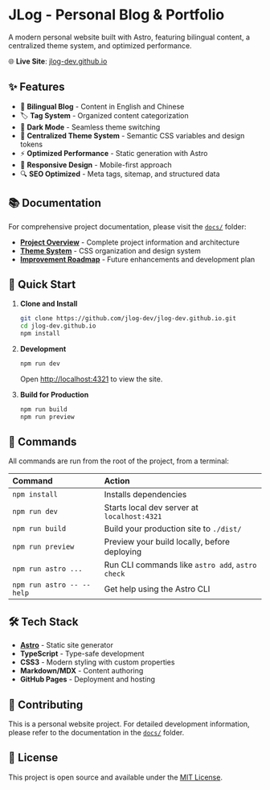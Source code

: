 # JLog - Personal Blog & Portfolio

A modern personal website built with Astro, featuring bilingual content, a centralized theme system, and optimized performance.

🌐 **Live Site**: [jlog-dev.github.io](https://jlog-dev.github.io)

## ✨ Features

- 📝 **Bilingual Blog** - Content in English and Chinese
- 🏷️ **Tag System** - Organized content categorization
- 🌙 **Dark Mode** - Seamless theme switching
- 🎨 **Centralized Theme System** - Semantic CSS variables and design tokens
- ⚡ **Optimized Performance** - Static generation with Astro
- 📱 **Responsive Design** - Mobile-first approach
- 🔍 **SEO Optimized** - Meta tags, sitemap, and structured data

## 📚 Documentation

For comprehensive project documentation, please visit the [`docs/`](./docs/) folder:

- **[Project Overview](./docs/PROJECT_INFO.md)** - Complete project information and architecture
- **[Theme System](./docs/THEME_ORGANIZATION.md)** - CSS organization and design system
- **[Improvement Roadmap](./docs/WEBSITE_IMPROVEMENTS.md)** - Future enhancements and development plan

## 🚀 Quick Start

1. **Clone and Install**
   ```bash
   git clone https://github.com/jlog-dev/jlog-dev.github.io.git
   cd jlog-dev.github.io
   npm install
   ```

2. **Development**
   ```bash
   npm run dev
   ```
   Open [http://localhost:4321](http://localhost:4321) to view the site.

3. **Build for Production**
   ```bash
   npm run build
   npm run preview
   ```

## 🧞 Commands

All commands are run from the root of the project, from a terminal:

| Command                   | Action                                           |
| :------------------------ | :----------------------------------------------- |
| `npm install`             | Installs dependencies                            |
| `npm run dev`             | Starts local dev server at `localhost:4321`      |
| `npm run build`           | Build your production site to `./dist/`          |
| `npm run preview`         | Preview your build locally, before deploying     |
| `npm run astro ...`       | Run CLI commands like `astro add`, `astro check` |
| `npm run astro -- --help` | Get help using the Astro CLI                     |

## 🛠️ Tech Stack

- **[Astro](https://astro.build)** - Static site generator
- **TypeScript** - Type-safe development
- **CSS3** - Modern styling with custom properties
- **Markdown/MDX** - Content authoring
- **GitHub Pages** - Deployment and hosting

## 🤝 Contributing

This is a personal website project. For detailed development information, please refer to the documentation in the [`docs/`](./docs/) folder.

## 📄 License

This project is open source and available under the [MIT License](LICENSE).
